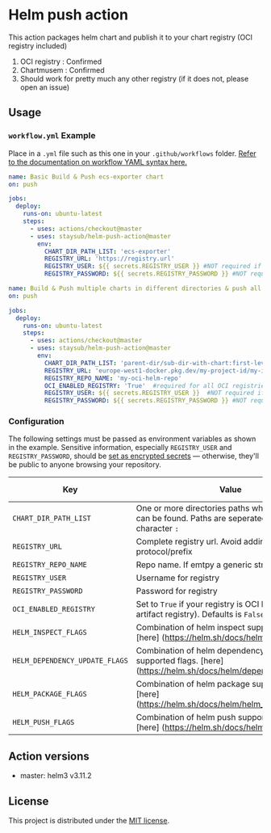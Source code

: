 # Helm push action

This action packages helm chart and publish it to your chart registry (OCI registry included)

1. OCI registry : Confirmed
2. Chartmusem : Confirmed
3. Should work for pretty much any other registry (if it does not, please open an issue)

## Usage

### `workflow.yml` Example

Place in a `.yml` file such as this one in your `.github/workflows`
folder. [Refer to the documentation on workflow YAML syntax here.](https://help.github.com/en/articles/workflow-syntax-for-github-actions)

```yaml
name: Basic Build & Push ecs-exporter chart
on: push

jobs:
  deploy:
    runs-on: ubuntu-latest
    steps:
      - uses: actions/checkout@master
      - uses: staysub/helm-push-action@master
        env:
          CHART_DIR_PATH_LIST: 'ecs-exporter'
          REGISTRY_URL: 'https://registry.url'
          REGISTRY_USER: ${{ secrets.REGISTRY_USER }} #NOT required if you helm repo does not need authorization
          REGISTRY_PASSWORD: ${{ secrets.REGISTRY_PASSWORD }} #NOT required if you helm repo does not need authorization
```

```yaml
name: Build & Push multiple charts in different directories & push all to OCI REGISTRY
on: push

jobs:
  deploy:
    runs-on: ubuntu-latest
    steps:
      - uses: actions/checkout@master
      - uses: staysub/helm-push-action@master
        env:
          CHART_DIR_PATH_LIST: 'parent-dir/sub-dir-with-chart:first-level-dir-with-chart:.dot-dir/my-chart-dir'
          REGISTRY_URL: 'europe-west1-docker.pkg.dev/my-project-id/my-image-registry/' #DO NOT add the oci protocol "oci://"
          REGISTRY_REPO_NAME: 'my-oci-helm-repo'
          OCI_ENABLED_REGISTRY: 'True'  #required for all OCI registries
          REGISTRY_USER: ${{ secrets.REGISTRY_USER }}  #NOT required if you helm repo does not need authorization
          REGISTRY_PASSWORD: ${{ secrets.REGISTRY_PASSWORD }} #NOT required if you helm repo does not need authorization
```

### Configuration

The following settings must be passed as environment variables as shown in the example. Sensitive information,
especially `REGISTRY_USER` and `REGISTRY_PASSWORD`, should
be [set as encrypted secrets](https://help.github.com/en/articles/virtual-environments-for-github-actions#creating-and-using-secrets-encrypted-variables) —
otherwise, they'll be public to anyone browsing your repository.

| Key                            | Value                                                                                                                                                           | Suggested Type | Required |
|--------------------------------|-----------------------------------------------------------------------------------------------------------------------------------------------------------------|----------------|----------|
| `CHART_DIR_PATH_LIST`          | One or more directories paths where Chart.yaml can be found. Paths are seperated by the character `:`                                                           | `env`          | **Yes**  |
| `REGISTRY_URL`                 | Complete registry url. Avoid adding `oci://` protocol/prefix                                                                                                    | `env`          | **Yes**  |
| `REGISTRY_REPO_NAME`           | Repo name. If emtpy a generic string will be used                                                                                                               | `env`          | No       |
| `REGISTRY_USER`                | Username for registry                                                                                                                                           | `secret`       | No       |
| `REGISTRY_PASSWORD`            | Password for registry                                                                                                                                           | `secret`       | No       |
| `OCI_ENABLED_REGISTRY`         | Set to `True` if your registry is OCI based like (GCP artifact registry). Defaults is `False` if not provided.                                                  | `env`          | No       |
| `HELM_INSPECT_FLAGS`           | Combination of helm inspect supported flags. [here]                                                            (https://helm.sh/docs/helm/helm_inspect/)        | `env`          | No       |
| `HELM_DEPENDENCY_UPDATE_FLAGS` | Combination of helm dependency update supported flags. [here]                                                    (https://helm.sh/docs/helm/dependency_update/) | `env`          | No       |
| `HELM_PACKAGE_FLAGS`           | Combination of helm package supported flags. [here]                                                             (https://helm.sh/docs/helm/helm_package/)       | `env`          | No       |
| `HELM_PUSH_FLAGS`              | Combination of helm push supported flags. [here]                                                                (https://helm.sh/docs/helm/helm_push/)          | `env`          | No       |

## Action versions

- master: helm3 v3.11.2

## License

This project is distributed under the [MIT license](LICENSE.md).
